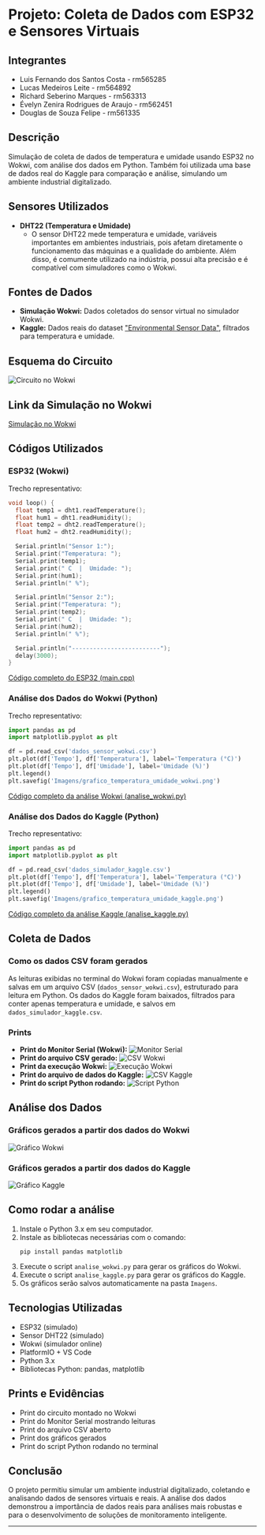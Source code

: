 # Projeto: Coleta de Dados com ESP32 e Sensores Virtuais

## Integrantes
- Luis Fernando dos Santos Costa - rm565285
- Lucas Medeiros Leite - rm564892
- Richard Seberino Marques - rm563313
- Évelyn Zenira Rodrigues de Araujo - rm562451
- Douglas de Souza Felipe - rm561335

## Descrição
Simulação de coleta de dados de temperatura e umidade usando ESP32 no Wokwi, com análise dos dados em Python. Também foi utilizada uma base de dados real do Kaggle para comparação e análise, simulando um ambiente industrial digitalizado.

## Sensores Utilizados
- **DHT22 (Temperatura e Umidade)**
  - O sensor DHT22 mede temperatura e umidade, variáveis importantes em ambientes industriais, pois afetam diretamente o funcionamento das máquinas e a qualidade do ambiente. Além disso, é comumente utilizado na indústria, possui alta precisão e é compatível com simuladores como o Wokwi.

## Fontes de Dados
- **Simulação Wokwi:** Dados coletados do sensor virtual no simulador Wokwi.
- **Kaggle:** Dados reais do dataset ["Environmental Sensor Data"](https://www.kaggle.com/datasets/garystafford/environmental-sensor-data-132k), filtrados para temperatura e umidade.

## Esquema do Circuito
![Circuito no Wokwi](Imagens/circuito_wokwi.jpg)

## Link da Simulação no Wokwi
[Simulação no Wokwi](https://wokwi.com/projects/433630495917094913)

## Códigos Utilizados

### ESP32 (Wokwi)
Trecho representativo:
```cpp
void loop() {
  float temp1 = dht1.readTemperature();
  float hum1 = dht1.readHumidity();
  float temp2 = dht2.readTemperature();
  float hum2 = dht2.readHumidity();

  Serial.println("Sensor 1:");
  Serial.print("Temperatura: ");
  Serial.print(temp1);
  Serial.print(" C  |  Umidade: ");
  Serial.print(hum1);
  Serial.println(" %");

  Serial.println("Sensor 2:");
  Serial.print("Temperatura: ");
  Serial.print(temp2);
  Serial.print(" C  |  Umidade: ");
  Serial.print(hum2);
  Serial.println(" %");

  Serial.println("-------------------------");
  delay(3000);
}
```
[Código completo do ESP32 (main.cpp)](src/main.cpp)

### Análise dos Dados do Wokwi (Python)
Trecho representativo:
```python
import pandas as pd
import matplotlib.pyplot as plt

df = pd.read_csv('dados_sensor_wokwi.csv')
plt.plot(df['Tempo'], df['Temperatura'], label='Temperatura (°C)')
plt.plot(df['Tempo'], df['Umidade'], label='Umidade (%)')
plt.legend()
plt.savefig('Imagens/grafico_temperatura_umidade_wokwi.png')
```
[Código completo da análise Wokwi (analise_wokwi.py)](analise_wokwi.py)

### Análise dos Dados do Kaggle (Python)
Trecho representativo:
```python
import pandas as pd
import matplotlib.pyplot as plt

df = pd.read_csv('dados_simulador_kaggle.csv')
plt.plot(df['Tempo'], df['Temperatura'], label='Temperatura (°C)')
plt.plot(df['Tempo'], df['Umidade'], label='Umidade (%)')
plt.legend()
plt.savefig('Imagens/grafico_temperatura_umidade_kaggle.png')
```
[Código completo da análise Kaggle (analise_kaggle.py)](analise_kaggle.py)

## Coleta de Dados

### Como os dados CSV foram gerados
As leituras exibidas no terminal do Wokwi foram copiadas manualmente e salvas em um arquivo CSV (`dados_sensor_wokwi.csv`), estruturado para leitura em Python. Os dados do Kaggle foram baixados, filtrados para conter apenas temperatura e umidade, e salvos em `dados_simulador_kaggle.csv`.

### Prints
- **Print do Monitor Serial (Wokwi):**
  ![Monitor Serial](Imagens/monitor_serial_wokwi.jpg)
- **Print do arquivo CSV gerado:**
  ![CSV Wokwi](Imagens/csv_wokwi.jpg)
- **Print da execução Wokwi:**
  ![Execução Wokwi](Imagens/execute_wokwi.jpg)
- **Print do arquivo de dados do Kaggle:**
  ![CSV Kaggle](Imagens/csv_kaggle.jpg)
- **Print do script Python rodando:**
  ![Script Python](Imagens/script_python.jpg)

## Análise dos Dados

### Gráficos gerados a partir dos dados do Wokwi
![Gráfico Wokwi](Imagens/grafico_temperatura_umidade_wokwi.png)

### Gráficos gerados a partir dos dados do Kaggle
![Gráfico Kaggle](Imagens/grafico_temperatura_umidade_kaggle.png)

## Como rodar a análise

1. Instale o Python 3.x em seu computador.
2. Instale as bibliotecas necessárias com o comando:
   ```
   pip install pandas matplotlib
   ```
3. Execute o script `analise_wokwi.py` para gerar os gráficos do Wokwi.
4. Execute o script `analise_kaggle.py` para gerar os gráficos do Kaggle.
5. Os gráficos serão salvos automaticamente na pasta `Imagens`.

## Tecnologias Utilizadas
- ESP32 (simulado)
- Sensor DHT22 (simulado)
- Wokwi (simulador online)
- PlatformIO + VS Code
- Python 3.x
- Bibliotecas Python: pandas, matplotlib

## Prints e Evidências
- Print do circuito montado no Wokwi
- Print do Monitor Serial mostrando leituras
- Print do arquivo CSV aberto
- Print dos gráficos gerados
- Print do script Python rodando no terminal

## Conclusão
O projeto permitiu simular um ambiente industrial digitalizado, coletando e analisando dados de sensores virtuais e reais. A análise dos dados demonstrou a importância de dados reais para análises mais robustas e para o desenvolvimento de soluções de monitoramento inteligente.

---
